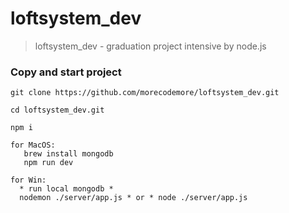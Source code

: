 # loftsystem_dev
>loftsystem_dev - graduation project intensive by node.js

### Copy and start project

```shell
git clone https://github.com/morecodemore/loftsystem_dev.git

cd loftsystem_dev.git

npm i

for MacOS:
   brew install mongodb
   npm run dev

for Win:
  * run local mongodb *
  nodemon ./server/app.js * or * node ./server/app.js
```
